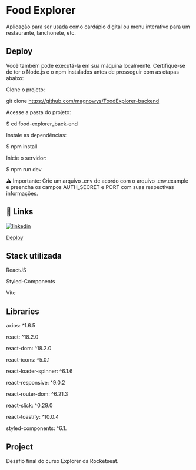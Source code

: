
# Food Explorer

Aplicação para ser usada como cardápio digital ou menu interativo para um restaurante, lanchonete, etc.


## Deploy
Você também pode executá-la em sua máquina localmente. Certifique-se de ter o Node.js e o npm instalados antes de prosseguir com as etapas abaixo:

Clone o projeto:

git clone https://github.com/magnowys/FoodExplorer-backend

Acesse a pasta do projeto:

$ cd food-explorer_back-end

Instale as dependências:

$ npm install

Inicie o servidor:

$ npm run dev

⚠️ Importante: Crie um arquivo .env de acordo com o arquivo .env.example e preencha os campos AUTH_SECRET e PORT com suas respectivas informações.
## 🔗 Links
[![linkedin](https://img.shields.io/badge/linkedin-0A66C2?style=for-the-badge&logo=linkedin&logoColor=white)](linkedin.com/in/magno-marques)

[Deploy](https://foodexplorer-mg.netlify.app)


## Stack utilizada

ReactJS

Styled-Components

Vite


## Libraries

axios: ^1.6.5

react: ^18.2.0

react-dom: ^18.2.0

react-icons: ^5.0.1

react-loader-spinner: ^6.1.6

react-responsive: ^9.0.2

react-router-dom: ^6.21.3

react-slick: ^0.29.0

react-toastify: ^10.0.4

styled-components: ^6.1.

## Project
Desafio final do curso Explorer da Rocketseat.
